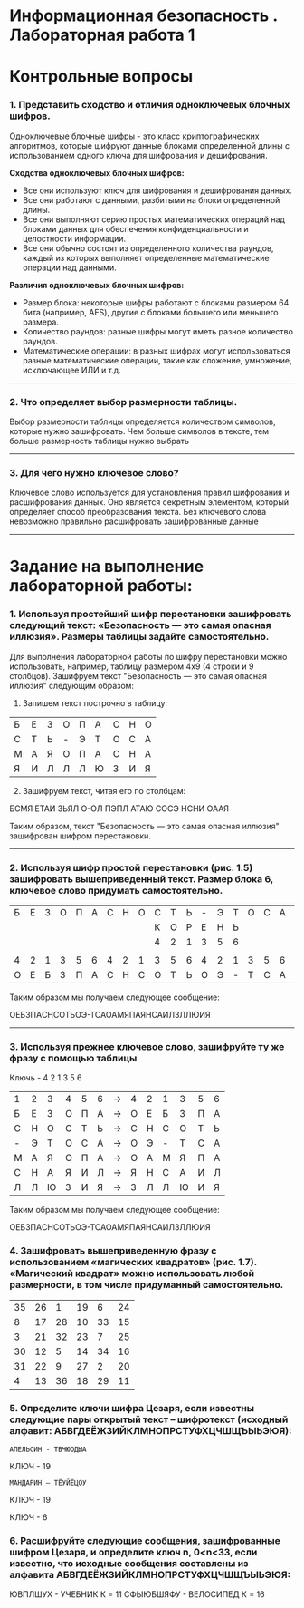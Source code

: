 # Информационная безопасность . Лабораторная работа 1

# Контрольные вопросы 
### 1.	Представить сходство и отличия одноключевых блочных шифров.

Одноключевые блочные шифры - это класс криптографических алгоритмов, которые шифруют данные блоками определенной длины с использованием одного ключа для шифрования и дешифрования. 

**Сходства одноключевых блочных шифров:**

+ Все они используют ключ для шифрования и дешифрования данных.
+ Все они работают с данными, разбитыми на блоки определенной длины.
+ Все они выполняют серию простых математических операций над блоками данных для обеспечения конфиденциальности и целостности информации.
+ Все они обычно состоят из определенного количества раундов, каждый из которых выполняет определенные математические операции над данными.

**Различия одноключевых блочных шифров:**

+ Размер блока: некоторые шифры работают с блоками размером 64 бита (например, AES), другие с блоками большего или меньшего размера.
+ Количество раундов: разные шифры могут иметь разное количество раундов.
+ Математические операции: в разных шифрах могут использоваться разные математические операции, такие как сложение, умножение, исключающее ИЛИ и т.д.

---

### 2.	Что определяет выбор размерности таблицы.

Выбор размерности таблицы определяется количеством символов, которые нужно зашифровать. Чем больше символов в тексте, тем больше размерность таблицы нужно выбрать

---

### 3.	Для чего нужно ключевое слово?

Ключевое слово используется для установления правил шифрования и расшифрования данных. Оно является секретным элементом, который определяет способ преобразования текста. Без ключевого слова невозможно правильно расшифровать зашифрованные данные

---


# Задание на выполнение лабораторной работы:

### 1.	Используя простейший шифр перестановки зашифровать следующий текст: «Безопасность — это самая опасная иллюзия». Размеры таблицы задайте самостоятельно. 

Для выполнения лабораторной работы по шифру перестановки можно использовать, например, таблицу размером 4x9 (4 строки и 9 столбцов). Зашифруем текст "Безопасность — это самая опасная иллюзия" следующим образом:

1. Запишем текст построчно в таблицу:

| | | | | | | | | |
---|---|---|---|---|---|---|---|---
Б | Е | З | О | П | А | С | Н | О 
С | Т | Ь | - | Э | Т | О | С | А 
М | А | Я | О | П | А | С | Н | А 
Я | И | Л | Л | Л | Ю | З | И | Я

2. Зашифруем текст, читая его по столбцам:

БСМЯ ЕТАИ ЗЬЯЛ О-ОЛ ПЭПЛ АТАЮ СОСЭ НСНИ ОААЯ

Таким образом, текст "Безопасность — это самая опасная иллюзия" зашифрован шифром перестановки.

---

### 2.	Используя шифр простой перестановки (рис. 1.5) зашифровать вышеприведенный текст. Размер блока 6, ключевое слово придумать самостоятельно.
| | | | | | | | | | | | | | | | | | | | | | | | | | | | | | | | |
---|---|---|---|---|---|---|---|---|---|---|---|---|---|---|---|---|---|---|---|---|---|---|---|---|---|---|---|---|---|---|---
Б | Е | З | О | П | А | С | Н | О | С | Т | Ь | - | Э | Т | О | С | А | М | А | Я | О | П | А | С | Н | А | Я | И | Л | Л | Ю | З | И | Я
| | | | | | | | | | К | О | Р | Е | Н | Ь | | | | | | | | | | | | | | | | | |
| | | | | | | | | | 4 | 2 | 1 | 3 | 5 | 6 | | | | | | | | | | | | | | | | | |
| | | | | | | | | | | | | | | | | | | | | | | | | | | | | | | | |
| 4 | 2 | 1 | 3 | 5 | 6 | 4 | 2 | 1 | 3 | 5 | 6 | 4 | 2 | 1 | 3 | 5 | 6 | 4 | 2 | 1 | 3 | 5 | 6 | 4 | 2 | 1 | 3 | 5 | 6 | 4 | 2 | 1 | 3 | 5 | 6 |
О | Е | Б | З | П | А | C | Н | С | О | Т | Ь | О | Э | - | Т | С | А | О | А | М | Я | П | А | Я | Н | С | А | И | Л | З | Л | Л | Ю | И | Я

Таким образом мы получаем следующее сообщение: 

ОЕБЗПАCНСОТЬОЭ-ТСАОАМЯПАЯНСАИЛЗЛЛЮИЯ

---

### 3.	Используя прежнее ключевое слово, зашифруйте ту же фразу с помощью таблицы 

Ключь - 4 2 1 3 5 6 

| | | | | | | | | | | | | |
---|---|---|---|---|---|---|---|---|---|---|---|---
1 | 2 | 3 | 4 | 5 | 6 | $\to$ | 4 | 2 | 1 | 3 | 5 | 6
Б | Е | З | О | П | А | $\to$ | О | Е | Б | З | П | А 
С | Н | О | С | Т | Ь | $\to$ | C | Н | С | О | Т | Ь
\-| Э | Т | О | С | А | $\to$ | О | Э | - | Т | С | А
М | А | Я | О | П | А | $\to$ | О | А | М | Я | П | А
С | Н | А | Я | И | Л | $\to$ | Я | Н | С | А | И | Л
Л | Л | Ю | З | И | Я | $\to$ | З | Л | Л | Ю | И | Я

Таким образом мы получаем следующее сообщение: 

ОЕБЗПАCНСОТЬОЭ-ТСАОАМЯПАЯНСАИЛЗЛЛЮИЯ


### 4.	Зашифровать вышеприведенную фразу с использованием «магических квадратов» (рис. 1.7). «Магический квадрат» можно использовать любой размерности, в том числе придуманный самостоятельно.
| | | | | | |
---|---|---|---|---|---
35|26|1|19|6|24
8|17|28|10|33|15
3|21|32|23|7|25
30|12|5|14|34|16
31|22|9|27|2|20
4|13|36|18|29|11

### 5.	Определите ключи шифра Цезаря, если известны следующие пары открытый текст – шифротекст (исходный алфавит: АБВГДЕЁЖЗИЙКЛМНОПРСТУФХЦЧШЩЪЫЬЭЮЯ): 
`АПЕЛЬСИН - ТВЧЮОДЫА`

КЛЮЧ - 19

`МАНДАРИН – ТЁУЙЁЦОУ`

КЛЮЧ - 19

КЛЮЧ - 6

### 6.	Расшифруйте следующие сообщения, зашифрованные шифром Цезаря, и определите ключ n, 0<n<33, если известно, что исходные сообщения составлены из алфавита АБВГДЕЁЖЗИЙКЛМНОПРСТУФХЦЧШЩЪЫЬЭЮЯ: 
ЮВПЛШУХ - УЧЕБНИК К = 11
СФЫЮБШЯФУ - ВЕЛОСИПЕД К = 16
